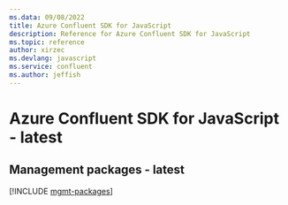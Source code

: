 ```yaml
---
ms.data: 09/08/2022
title: Azure Confluent SDK for JavaScript
description: Reference for Azure Confluent SDK for JavaScript
ms.topic: reference
author: xirzec
ms.devlang: javascript
ms.service: confluent
ms.author: jeffish
---
```

# Azure Confluent SDK for JavaScript - latest

## Management packages - latest
[!INCLUDE [mgmt-packages](confluent-mgmt-index.md)]